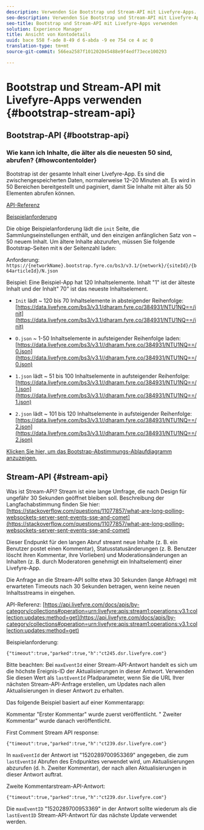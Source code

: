 ```yaml
---
description: Verwenden Sie Bootstrap und Stream-API mit Livefyre-Apps.
seo-description: Verwenden Sie Bootstrap und Stream-API mit Livefyre-Apps.
seo-title: Bootstrap und Stream-API mit Livefyre-Apps verwenden
solution: Experience Manager
title: Ansicht von Kontodetails
uuid: bace 558 f-ade 8-49 d 6-abda -9 ee 754 ce 4 ac 0
translation-type: tm+mt
source-git-commit: 566ea2587f101202045488e9f4edf73ece100293

---
```



# Bootstrap und Stream-API mit Livefyre-Apps verwenden {#bootstrap-stream-api}

## Bootstrap-API {#bootstrap-api}

### Wie kann ich Inhalte, die älter als die neuesten 50 sind, abrufen? {#howcontentolder}

Bootstrap ist der gesamte Inhalt einer Livefyre-App. Es sind die zwischengespeicherten Daten, normalerweise 12–20 Minuten alt. Es wird in 50 Bereichen bereitgestellt und paginiert, damit Sie Inhalte mit älter als 50 Elementen abrufen können.

[API-Referenz](https://api.livefyre.com/docs/apis/by-category/collections#operation=urn:livefyre:apis:bootstrap:operations:bs3:v3.1:network:site:article:init:method=get)

[Beispielanforderung](https://data.livefyre.com/bs3/v3.1/dharam.fyre.co/384931/NTU1NQ==/init)

Die obige Beispielanforderung lädt die `init` Seite, die Sammlungseinstellungen enthält, und den einzigen anfänglichen Satz von ~ 50 neuem Inhalt. Um ältere Inhalte abzurufen, müssen Sie folgende Bootstrap-Seiten mit `N` der Seitenzahl laden:

Anforderung: `https://{networkName}.bootstrap.fyre.co/bs3/v3.1/{network}/{siteId}/{b64articleId}/N.json`

Beispiel: Eine Beispiel-App hat 120 Inhaltselemente. Inhalt "1" ist der älteste Inhalt und der Inhalt" 70" ist das neueste Inhaltselement.

* `Init` lädt ~ 120 bis 70 Inhaltselemente in absteigender Reihenfolge: [https://data.livefyre.com/bs3/v3.1/dharam.fyre.co/384931/NTU1NQ==/init](https://data.livefyre.com/bs3/v3.1/dharam.fyre.co/384931/NTU1NQ==/init)

* `O.json` ~ 1-50 Inhaltselemente in aufsteigender Reihenfolge laden: [https://data.livefyre.com/bs3/v3.1//dharam.fyre.co/384931/NTU1NQ==/0.json](https://data.livefyre.com/bs3/v3.1//dharam.fyre.co/384931/NTU1NQ==/0.json)

* `1.json` lädt ~ 51 bis 100 Inhaltselemente in aufsteigender Reihenfolge: [https://data.livefyre.com/bs3/v3.1//dharam.fyre.co/384931/NTU1NQ==/1.json](https://data.livefyre.com/bs3/v3.1//dharam.fyre.co/384931/NTU1NQ==/1.json)

* `2.json` lädt ~ 101 bis 120 Inhaltselemente in aufsteigender Reihenfolge:[https://data.livefyre.com/bs3/v3.1//dharam.fyre.co/384931/NTU1NQ==/2.json](https://data.livefyre.com/bs3/v3.1//dharam.fyre.co/384931/NTU1NQ==/2.json)

[Klicken Sie hier, um das Bootstrap-Abstimmungs-Ablaufdiagramm anzuzeigen.](https://marketing-resource-help.s3.amazonaws.com/resources/help/en_US/livefyre/bootstrap-poll-flowchart.pdf)

## Stream-API {#stream-api}

Was ist Stream-API?
Stream ist eine lange Umfrage, die nach Design für ungefähr 30 Sekunden geöffnet bleiben soll. Beschreibung der Langfachabstimmung finden Sie hier: [https://stackoverflow.com/questions/11077857/what-are-long-polling-websockets-server-sent-events-sse-and-comet](https://stackoverflow.com/questions/11077857/what-are-long-polling-websockets-server-sent-events-sse-and-comet)

Dieser Endpunkt für den langen Abruf streamt neue Inhalte (z. B. ein Benutzer postet einen Kommentar), Statusstatusänderungen (z. B. Benutzer löscht ihren Kommentar, ihre Vorlieben) und Moderationsänderungen an Inhalten (z. B. durch Moderatoren genehmigt ein Inhaltselement) einer Livefyre-App.

Die Anfrage an die Stream-API sollte etwa 30 Sekunden (lange Abfrage) mit erwarteten Timeouts nach 30 Sekunden betragen, wenn keine neuen Inhaltsstreams in eingehen.

API-Referenz: [https://api.livefyre.com/docs/apis/by-category/collections#operation=urn:livefyre:apis:stream1:operations:v3.1:collection:updates:method=get](https://api.livefyre.com/docs/apis/by-category/collections#operation=urn:livefyre:apis:stream1:operations:v3.1:collection:updates:method=get)

Beispielanforderung:

`{"timeout":true,"parked":true,"h":"ct245.dsr.livefyre.com"}`

Bitte beachten: Bei `maxEventId` einer Stream-API-Antwort handelt es sich um die höchste Ereignis-ID der Aktualisierungen in dieser Antwort. Verwenden Sie diesen Wert als `lastEventId` Pfadparameter, wenn Sie die URL Ihrer nächsten Stream-API-Anfrage erstellen, um Updates nach allen Aktualisierungen in dieser Antwort zu erhalten.

Das folgende Beispiel basiert auf einer Kommentarapp:

Kommentar "Erster Kommentar" wurde zuerst veröffentlicht. " Zweiter Kommentar" wurde danach veröffentlicht.

First Comment Stream API response:

`{"timeout":true,"parked":true,"h":"ct239.dsr.livefyre.com"}`

In `maxEventId` der Antwort ist "1520289700953369" angegeben, die zum `lastEventId` Abrufen des Endpunktes verwendet wird, um Aktualisierungen abzurufen (d. h. Zweiter Kommentar), der nach allen Aktualisierungen in dieser Antwort auftrat.

Zweite Kommentarstream-API-Antwort:

`{"timeout":true,"parked":true,"h":"ct239.dsr.livefyre.com"}`

Die `maxEventID` "1520289700953369" in der Antwort sollte wiederum als die `lastEventID` Stream-API-Antwort für das nächste Update verwendet werden.